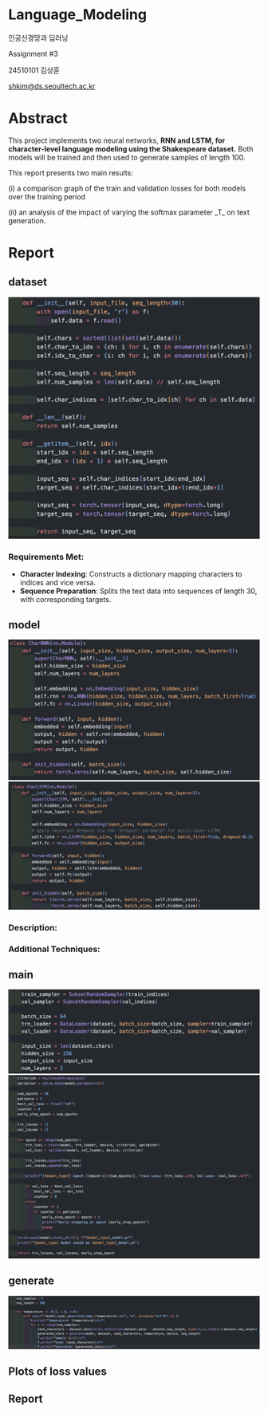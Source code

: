 # Language_Modeling

인공신경망과 딥러닝

Assignment #3

24510101 김상훈

shkim@ds.seoultech.ac.kr

# Abstract
This project implements two neural networks, **RNN and LSTM, for character-level language modeling using the Shakespeare dataset.** Both models will be trained and then used to generate samples of length 100. 

This report presents two main results:

(i) a comparison graph of the train and validation losses for both models over the training period 

(ii) an analysis of the impact of varying the softmax parameter \_T\_ on text generation.

# Report

## dataset
![dataset_args](./images/dataset_args.png)

### Requirements Met:
- **Character Indexing**: Constructs a dictionary mapping characters to indices and vice versa.
- **Sequence Preparation**: Splits the text data into sequences of length 30, with corresponding targets.

## model
![RNN](./images/RNN.png)
![LSTM](./images/LSTM.png)

### Description:

### Additional Techniques:


## main
![main_args1](./images/main_args1.png)
![main_args2](./images/main_args2.png)

## generate
![generate_args](./images/generate_args.png)

## Plots of loss values

## Report
